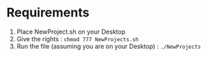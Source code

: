 # Requirements
1. Place NewProject.sh on your Desktop
2. Give the rights : <code>chmod 777 NewProjects.sh </code>
3. Run the file (assuming you are on your Desktop) : <code>./NewProjects</code>






